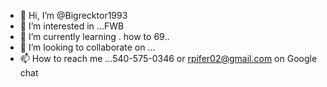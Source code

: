 - 👋 Hi, I’m @Bigrecktor1993
- 👀 I’m interested in ...FWB
- 🌱 I’m currently learning . how to 69..
- 💞️ I’m looking to collaborate on ...
- 📫 How to reach me ...540-575-0346 or rpifer02@gmail.com on Google chat
<!---
Bigrecktor1993/Bigrecktor1993 is a ✨ special ✨ repository because its `README.md` (this file) appears on your GitHub profile.
You can click the Preview link to take a look at your changes.
--->
